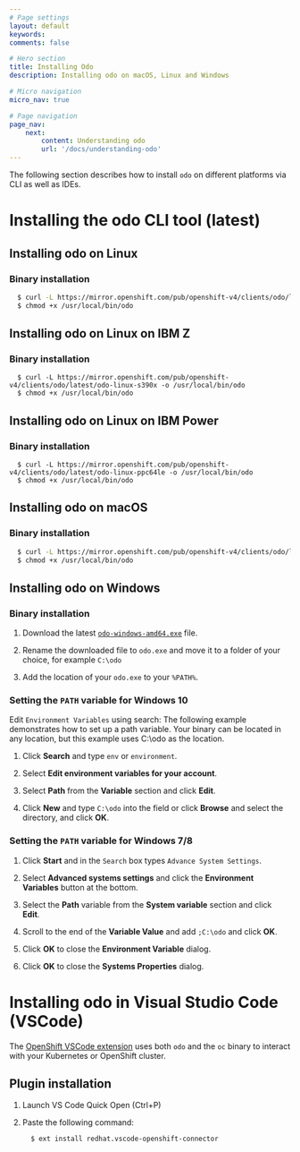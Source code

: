 ```yaml
---
# Page settings
layout: default
keywords:
comments: false

# Hero section
title: Installing Odo
description: Installing odo on macOS, Linux and Windows

# Micro navigation
micro_nav: true

# Page navigation
page_nav:
    next:
        content: Understanding odo
        url: '/docs/understanding-odo'
---
```

The following section describes how to install `odo` on different platforms via CLI as well as IDEs.

# Installing the odo CLI tool (latest)

## Installing odo on Linux

### Binary installation

``` sh
  $ curl -L https://mirror.openshift.com/pub/openshift-v4/clients/odo/latest/odo-linux-amd64 -o /usr/local/bin/odo
  $ chmod +x /usr/local/bin/odo
```

## Installing odo on Linux on IBM Z

### Binary installation

``` 
  $ curl -L https://mirror.openshift.com/pub/openshift-v4/clients/odo/latest/odo-linux-s390x -o /usr/local/bin/odo
  $ chmod +x /usr/local/bin/odo
```

## Installing odo on Linux on IBM Power

### Binary installation

``` 
  $ curl -L https://mirror.openshift.com/pub/openshift-v4/clients/odo/latest/odo-linux-ppc64le -o /usr/local/bin/odo
  $ chmod +x /usr/local/bin/odo
```

## Installing odo on macOS

### Binary installation

``` sh
  $ curl -L https://mirror.openshift.com/pub/openshift-v4/clients/odo/latest/odo-darwin-amd64 -o /usr/local/bin/odo
  $ chmod +x /usr/local/bin/odo
```

## Installing odo on Windows

### Binary installation

1.  Download the latest [`odo-windows-amd64.exe`](https://mirror.openshift.com/pub/openshift-v4/clients/odo/latest/odo-windows-amd64.exe) file.

2.  Rename the downloaded file to `odo.exe` and move it to a folder of your choice, for example `C:\odo`

3.  Add the location of your `odo.exe` to your `%PATH%`.

### Setting the `PATH` variable for Windows 10

Edit `Environment Variables` using search: The following example demonstrates how to set up a path variable. Your binary can be located in any location, but this example uses C:\\odo as the location.

1.  Click **Search** and type `env` or `environment`.

2.  Select **Edit environment variables for your account**.

3.  Select **Path** from the **Variable** section and click **Edit**.

4.  Click **New** and type `C:\odo` into the field or click **Browse** and select the directory, and click **OK**.

### Setting the `PATH` variable for Windows 7/8

1.  Click **Start** and in the `Search` box types `Advance System Settings`.

2.  Select **Advanced systems settings** and click the **Environment Variables** button at the bottom.

3.  Select the **Path** variable from the **System variable** section and click **Edit**.

4.  Scroll to the end of the **Variable Value** and add `;C:\odo` and click **OK**.

5.  Click **OK** to close the **Environment Variable** dialog.

6.  Click **OK** to close the **Systems Properties** dialog.

# Installing odo in Visual Studio Code (VSCode)

The [OpenShift VSCode extension](https://marketplace.visualstudio.com/items?itemName=redhat.vscode-openshift-connector) uses both `odo` and the `oc` binary to interact with your Kubernetes or OpenShift cluster.

## Plugin installation

1.  Launch VS Code Quick Open (Ctrl+P)

2.  Paste the following command:
    
    ``` sh
      $ ext install redhat.vscode-openshift-connector
    ```
